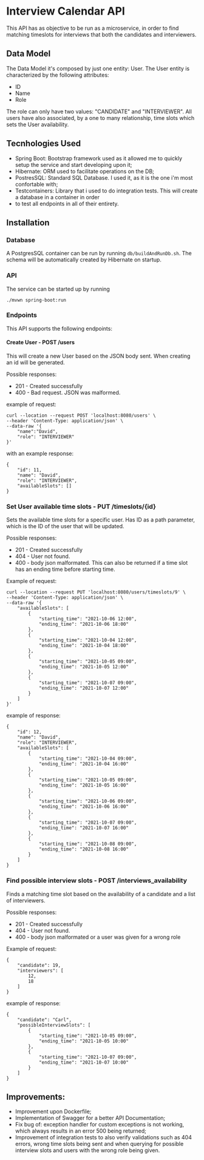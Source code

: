 # Interview Calendar API
This API has as objective to be run as a microservice, in order 
to find matching timeslots for interviews that both the candidates and interviewers.

## Data Model
The Data Model it's composed by just one entity: User.
The User entity is characterized by the following attributes:
* ID
* Name
* Role

The role can only have two values: "CANDIDATE" and "INTERVIEWER".
All users have also associated, by a one to many relationship, time slots
which sets the User availability.

## Tecnhologies Used
* Spring Boot: Bootstrap framework used as it allowed me to quickly setup
the service and start developing upon it;
* Hibernate: ORM used to facilitate operations on the DB;
* PostresSQL: Standard SQL Database. I used it, as it is the one i'm most confortable with;
* Testcontainers: Library that i used to do integration tests. This will create a database in a container in order 
* to test all endpoints in all of their entirety.

## Installation
### Database
A PostgresSQL container can be run by running `db/buildAndRunDb.sh`. 
The schema will be automatically created by Hibernate on startup.

### API
The service can be started up by running
```
./mvwn spring-boot:run
```

### Endpoints
This API supports the following endpoints:
#### Create User - POST /users
This will create a new User based on the JSON body sent. 
When creating an id will be generated.

Possible responses:
* 201 - Created successfully
* 400 - Bad request. JSON was malformed.

example of request:
```
curl --location --request POST 'localhost:8080/users' \
--header 'Content-Type: application/json' \
--data-raw '{
    "name":"David",
    "role": "INTERVIEWER"
}'
```

with an example response:
```
{
    "id": 11,
    "name": "David",
    "role": "INTERVIEWER",
    "availableSlots": []
}
```
### Set User available time slots - PUT /timeslots/{id}
Sets the available time slots for a specific user.
Has ID as a path parameter, which is the ID of the user
that will be updated.

Possible responses:
* 201 - Created successfully
* 404 - User not found.
* 400 - body json malformated. This can also be returned if 
a time slot has an ending time before starting time.

Example of request:
```
curl --location --request PUT 'localhost:8080/users/timeslots/9' \
--header 'Content-Type: application/json' \
--data-raw '{
    "availableSlots": [
        {
            "starting_time": "2021-10-06 12:00",
            "ending_time": "2021-10-06 18:00"
        },
        {
            "starting_time": "2021-10-04 12:00",
            "ending_time": "2021-10-04 18:00"
        },
        {
            "starting_time": "2021-10-05 09:00",
            "ending_time": "2021-10-05 12:00"
        },
        {
            "starting_time": "2021-10-07 09:00",
            "ending_time": "2021-10-07 12:00"
        }
    ]
}'
```

example of response:
```
{
    "id": 12,
    "name": "David",
    "role": "INTERVIEWER",
    "availableSlots": [
        {
            "starting_time": "2021-10-04 09:00",
            "ending_time": "2021-10-04 16:00"
        },
        {
            "starting_time": "2021-10-05 09:00",
            "ending_time": "2021-10-05 16:00"
        },
        {
            "starting_time": "2021-10-06 09:00",
            "ending_time": "2021-10-06 16:00"
        },
        {
            "starting_time": "2021-10-07 09:00",
            "ending_time": "2021-10-07 16:00"
        },
        {
            "starting_time": "2021-10-08 09:00",
            "ending_time": "2021-10-08 16:00"
        }
    ]
}
```

### Find possible interview slots - POST /interviews_availability
Finds a matching time slot based on the availability of 
a candidate and a list of interviewers.


Possible responses:
* 201 - Created successfully
* 404 - User not found.
* 400 - body json malformated 
or a user was given for a wrong role 

Example of request:
```
{
    "candidate": 19,
    "interviewers": [
        12,
        18
    ]
}
```

example of response: 
```
{
    "candidate": "Carl",
    "possibleInterviewSlots": [
        {
            "starting_time": "2021-10-05 09:00",
            "ending_time": "2021-10-05 10:00"
        },
        {
            "starting_time": "2021-10-07 09:00",
            "ending_time": "2021-10-07 10:00"
        }
    ]
}
```

## Improvements:
* Improvement upon Dockerfile;
* Implementation of Swagger for a better API Documentation;
* Fix bug of: exception handler for custom exceptions is not working,
which always results in an error 500 being returned;
* Improvement of integration tests to also verify validations
such as 404 errors, wrong time slots being sent and when querying 
for possible interview slots and users with the wrong role being given.
